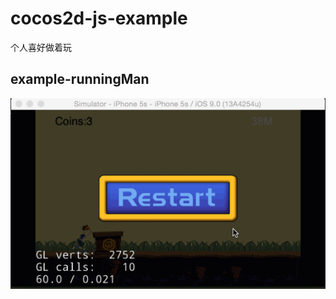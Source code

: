 # cocos2d-js-example
个人喜好做着玩

## example-runningMan
![游戏画面](https://raw.githubusercontent.com/kinglion/cocos2d-js-example/master/assets/1.gif)